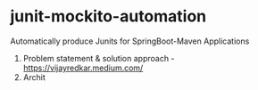 # junit-mockito-automation
Automatically produce Junits for SpringBoot-Maven Applications

1. Problem statement & solution approach - https://vijayredkar.medium.com/
2. Archit


